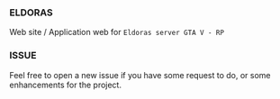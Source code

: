 ### ELDORAS
Web site / Application web for `Eldoras server GTA V - RP`

### ISSUE
Feel free to open a new issue if you have some request to do, or some enhancements for the project.